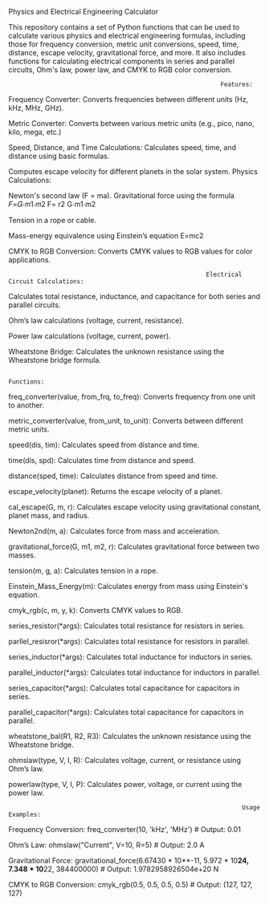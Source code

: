 Physics and Electrical Engineering Calculator


This repository contains a set of Python functions that can be used to calculate various physics and electrical engineering formulas, 
including those for frequency conversion, metric unit conversions, speed, time, distance, escape velocity, gravitational force, and more. 
It also includes functions for calculating electrical components in series and parallel circuits, Ohm's law, power law, and CMYK to RGB color conversion.

                                                               Features:

Frequency Converter:
Converts frequencies between different units (Hz, kHz, MHz, GHz).

Metric Converter:
Converts between various metric units (e.g., pico, nano, kilo, mega, etc.)

Speed, Distance, and Time Calculations:
Calculates speed, time, and distance using basic formulas.

Computes escape velocity for different planets in the solar system.
Physics Calculations:

Newton's second law (F = ma).
Gravitational force using the formula 
𝐹=𝐺⋅𝑚1⋅𝑚2
F= r2
G⋅m1⋅m2

Tension in a rope or cable.

Mass-energy equivalence using Einstein’s equation 
E=mc2

CMYK to RGB Conversion:
Converts CMYK values to RGB values for color applications.

                                                           Electrical Circuit Calculations:
							   
Calculates total resistance, inductance, and capacitance for both series and parallel circuits.


Ohm’s law calculations (voltage, current, resistance).


Power law calculations (voltage, current, power).



Wheatstone Bridge:
Calculates the unknown resistance using the Wheatstone bridge formula.



                                                                        Functions:


freq_converter(value, from_frq, to_freq): Converts frequency from one unit to another.


metric_converter(value, from_unit, to_unit): Converts between different metric units.


speed(dis, tim): Calculates speed from distance and time.


time(dis, spd): Calculates time from distance and speed.


distance(sped, time): Calculates distance from speed and time.


escape_velocity(planet): Returns the escape velocity of a planet.


cal_escape(G, m, r): Calculates escape velocity using gravitational constant, planet mass, and radius.


Newton2nd(m, a): Calculates force from mass and acceleration.


gravitational_force(G, m1, m2, r): Calculates gravitational force between two masses.


tension(m, g, a): Calculates tension in a rope.


Einstein_Mass_Energy(m): Calculates energy from mass using Einstein's equation.


cmyk_rgb(c, m, y, k): Converts CMYK values to RGB.


series_resistor(*args): Calculates total resistance for resistors in series.


parllel_resisror(*args): Calculates total resistance for resistors in parallel.


series_inductor(*args): Calculates total inductance for inductors in series.


parallel_inductor(*args): Calculates total inductance for inductors in parallel.


series_capacitor(*args): Calculates total capacitance for capacitors in series.


parallel_capacitor(*args): Calculates total capacitance for capacitors in parallel.


wheatstone_bal(R1, R2, R3): Calculates the unknown resistance using the Wheatstone bridge.


ohmslaw(type, V, I, R): Calculates voltage, current, or resistance using Ohm’s law.


powerlaw(type, V, I, P): Calculates power, voltage, or current using the power law.


                                                                     Usage Examples:


Frequency Conversion:
freq_converter(10, 'kHz', 'MHz')  # Output: 0.01

Ohm’s Law:
ohmslaw("Current", V=10, R=5)  # Output: 2.0 A

Gravitational Force:
gravitational_force(6.67430 * 10**-11, 5.972 * 10**24, 7.348 * 10**22, 384400000)  # Output: 1.9782958926504e+20 N

CMYK to RGB Conversion:
cmyk_rgb(0.5, 0.5, 0.5, 0.5)  # Output: (127, 127, 127)
